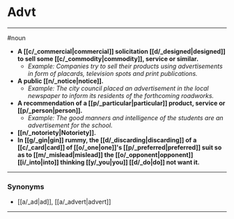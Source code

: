 # Advt
---
#noun
- **A [[c/_commercial|commercial]] solicitation [[d/_designed|designed]] to sell some [[c/_commodity|commodity]], service or similar.**
	- _Example: Companies try to sell their products using advertisements in form of placards, television spots and print publications._
- **A public [[n/_notice|notice]].**
	- _Example: The city council placed an advertisement in the local newspaper to inform its residents of the forthcoming roadworks._
- **A recommendation of a [[p/_particular|particular]] product, service or [[p/_person|person]].**
	- _Example: The good manners and intelligence of the students are an advertisement for the school._
- **[[n/_notoriety|Notoriety]].**
- **In [[g/_gin|gin]] rummy, the [[d/_discarding|discarding]] of a [[c/_card|card]] of [[o/_one|one]]'s [[p/_preferred|preferred]] suit so as to [[m/_mislead|mislead]] the [[o/_opponent|opponent]] [[i/_into|into]] thinking [[y/_you|you]] [[d/_do|do]] not want it.**
---
### Synonyms
- [[a/_ad|ad]], [[a/_advert|advert]]
---
